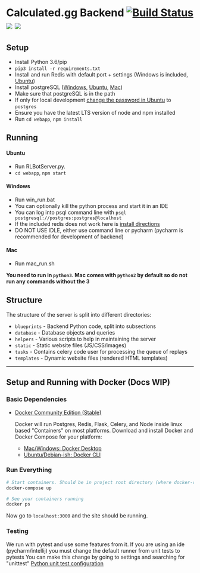 # Calculated.gg Backend [![Build Status](https://api.travis-ci.org/SaltieRL/DistributedReplays.svg?branch=master)](https://travis-ci.org/SaltieRL/DistributedReplays) [<img src="https://img.shields.io/endpoint.svg?url=https%3A%2F%2Fshieldsio-patreon.herokuapp.com%2Fcalculated">](https://www.patreon.com/calculated)  [<img src="https://img.shields.io/discord/482991399017512960.svg?colorB=7581dc&logo=discord&logoColor=white">](https://discord.gg/c8cArY9)

## Setup
- Install Python 3.6/pip
- `pip3 install -r requirements.txt`
- Install and run Redis with default port + settings (Windows is included, [Ubuntu](https://redis.io/topics/quickstart))
- Install postgreSQL ([Windows](https://www.enterprisedb.com/thank-you-downloading-postgresql?anid=1255928), [Ubuntu](https://www.digitalocean.com/community/tutorials/how-to-install-and-use-postgresql-on-ubuntu-16-04), [Mac](https://stackoverflow.com/a/35308200/2187510))
- Make sure that postgreSQL is in the path
- If only for local development [change the password in Ubuntu](https://blog.2ndquadrant.com/how-to-safely-change-the-postgres-user-password-via-psql/) to `postgres`
- Ensure you have the latest LTS version of node and npm installed
- Run `cd webapp`, `npm install`

## Running

#### Ubuntu
- Run RLBotServer.py.
- `cd webapp`, `npm start`

#### Windows
- Run win_run.bat
- You can optionally kill the python process and start it in an IDE
- You can log into psql command line with `psql postgresql://postgres:postgres@localhost`
- If the included redis does not work here is [install directions](https://dingyuliang.me/redis-3-2-install-redis-windows/)
- DO NOT USE IDLE, either use command line or pycharm (pycharm is recommended for development of backend)

#### Mac
- Run mac_run.sh

**You need to run in `python3`. Mac comes with `python2` by default so do not run any commands without the 3**




## Structure

The structure of the server is split into different directories:

- `blueprints` - Backend Python code, split into subsections
- `database` - Database objects and queries
- `helpers` - Various scripts to help in maintaining the server
- `static` - Static website files (JS/CSS/images)
- `tasks` - Contains celery code user for processing the queue of replays
- `templates` - Dynamic website files (rendered HTML templates)

---

## Setup and Running with Docker (Docs WIP)

### Basic Dependencies

- [Docker Community Edition (Stable)](https://docs.docker.com/install/)

  Docker will run Postgres, Redis, Flask, Celery, and Node inside linux based "Containers" on most platforms.
  Download and install Docker and Docker Compose for your platform:
  - [Mac/Windows: Docker Desktop](https://www.docker.com/products/docker-desktop)
  - [Ubuntu/Debian-ish: Docker CLI](https://docs.docker.com/install/linux/docker-ce/debian/#install-docker-ce)

### Run Everything
```bash
# Start containers. Should be in project root directory (where docker-compose.yml is)
docker-compose up

# See your containers running
docker ps
```

Now go to `localhost:3000` and the site should be running.


### Testing

We run with pytest and use some features from it.
If you are using an ide (pycharm/intellij) you must change the default runner from unit tests to pytests
You can make this change by going to settings and searching for "unittest"
[Python unit test configuration](https://www.jetbrains.com/help/idea/run-debug-configuration-python-unit-test.html)
